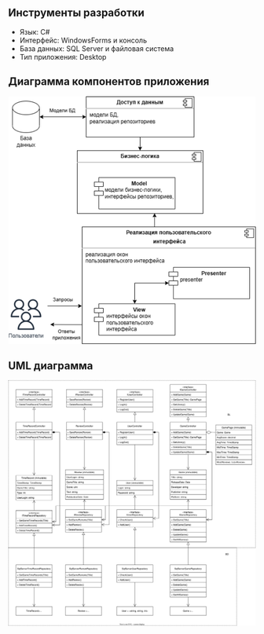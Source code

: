 ## Инструменты разработки
- Язык: C#
- Интерфейс: WindowsForms и консоль
- База данных: SQL Server и файловая система
- Тип приложения: Desktop

## Диаграмма компонентов приложения

![](img/components.png)

## UML диаграмма

![](img/uml.svg)
